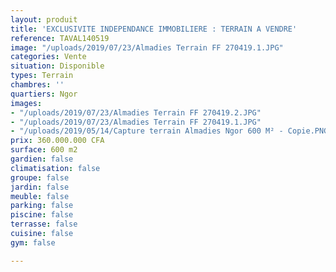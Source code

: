 ```yaml
---
layout: produit
title: 'EXCLUSIVITE INDEPENDANCE IMMOBILIERE : TERRAIN A VENDRE'
reference: TAVAL140519
image: "/uploads/2019/07/23/Almadies Terrain FF 270419.1.JPG"
categories: Vente
situation: Disponible
types: Terrain
chambres: ''
quartiers: Ngor
images:
- "/uploads/2019/07/23/Almadies Terrain FF 270419.2.JPG"
- "/uploads/2019/07/23/Almadies Terrain FF 270419.1.JPG"
- "/uploads/2019/05/14/Capture terrain Almadies Ngor 600 M² - Copie.PNG"
prix: 360.000.000 CFA
surface: 600 m2
gardien: false
climatisation: false
groupe: false
jardin: false
meuble: false
parking: false
piscine: false
terrasse: false
cuisine: false
gym: false

---
```

